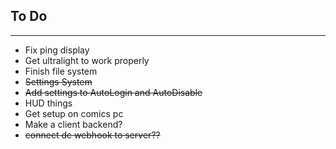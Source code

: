 ## To Do
________________________________________________________

- Fix ping display
- Get ultralight to work properly
- Finish file system
- ~~Settings System~~
- ~~Add settings to AutoLogin and AutoDisable~~
- HUD things
- Get setup on comics pc
- Make a client backend?
- ~~connect dc webhook to server??~~

